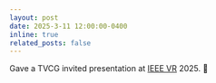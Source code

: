 ```yaml
---
layout: post
date: 2025-3-11 12:00:00-0400
inline: true
related_posts: false
---
```


Gave a TVCG invited presentation at [IEEE VR](https://ieeevr.org/2025/) 2025. :microphone:
